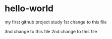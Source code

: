 # hello-world
my first github project study
1st change to this file

3nd change to this file
2nd change to this file

